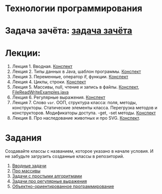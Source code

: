 # Технологии программирования

# Задача зачёта: [задача зачёта](test.md)

# Лекции:

1. Лекция 1. Вводная. [Конспект](lecture1.md)
2. Лекция 2. Типы данных в Java, шаблон программы. [Конспект](lecture2.md)
3. Лекция 3. Переменные, оператор if, функции. [Конспект](lecture3.md)
4. Лекция 4. Циклы, строки.  [Конспект](lecture4.md)
5. Лекция 5. Массивы, null, чтение и запись в файлы.  [Конспект](lecture5.md), [FileReadWriteExamples.java](src/FileReadWriteExamples.java)
6. Лекция 6. Регулярные выражения. [Конспект](lecture6-regexps.md)
7. Лекция 7. Слово `var`. ООП, структура класса: поля, методы, конструкторы. Статические элементы класса. Перегрузка методов и конструкторов. Модификаторы доступа. -get, -set методы. [Конспект](lecture7.md)
8. Лекция 8. Про наследование животных и про SVG. [Конспект](lecture8.md). 

# Задания

Создавайте классы с названием, которое указано в начале условия. И не забудьте загрузить созданные классы в репозиторий.

1. [Вводные задачи](tasks/intro.md) 
2. [Про массивы](tasks/arrays.md) 
3. [Задачи с простыми алгоритмами](tasks/more.md) 
4. [Задачи про регулярные выражения](tasks/regexp.md)
5. [Объектно-ориентированное программирование](tasks/oop.md)
